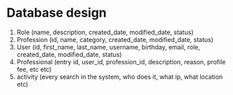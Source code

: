 # Database design

1. Role (name, description, created_date, modified_date, status)
2. Profession (id, name, category, created_date, modified_date, status)
3. User (id, first_name, last_name, username, birthday, email, role, created_date, modified_date, status)
4. Professional (entry id, user_id, profession_id, description, reason, profile fee, etc etc)
5. activity (every search in the system, who does it, what ip, what location etc)